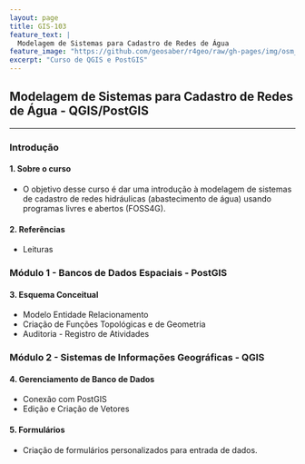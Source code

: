 ```yaml
---
layout: page
title: GIS-103
feature_text: |
  Modelagem de Sistemas para Cadastro de Redes de Água
feature_image: "https://github.com/geosaber/r4geo/raw/gh-pages/img/osm_bkground.png"
excerpt: "Curso de QGIS e PostGIS"
---
```

## Modelagem de Sistemas para Cadastro de Redes de Água - QGIS/PostGIS
---
### Introdução
#### 1. Sobre o curso
- O objetivo desse curso é dar uma introdução à modelagem de sistemas de cadastro de redes hidráulicas (abastecimento de água) usando programas livres e abertos (FOSS4G).
#### 2. Referências
- Leituras
### Módulo 1 - Bancos de Dados Espaciais - PostGIS
#### 3. Esquema Conceitual
- Modelo Entidade Relacionamento
- Criação de Funções Topológicas e de Geometria
- Auditoria - Registro de Atividades
### Módulo 2 - Sistemas de Informações Geográficas - QGIS
#### 4. Gerenciamento de Banco de Dados
- Conexão com PostGIS
- Edição e Criação de Vetores
#### 5. Formulários
- Criação de formulários personalizados para entrada de dados.
